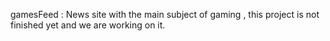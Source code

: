 gamesFeed :
News site with the main subject of gaming , this project is not finished yet and we are working on it.
